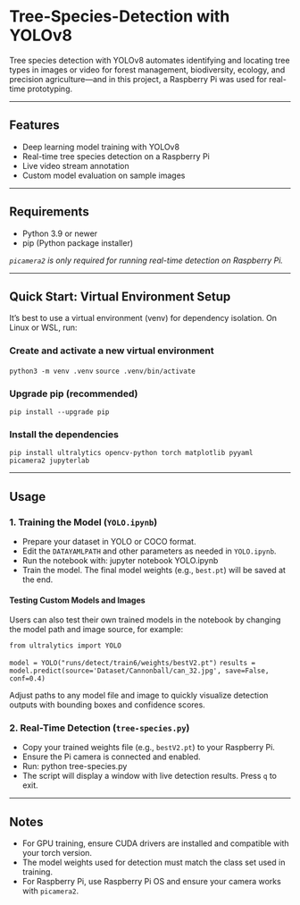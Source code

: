 # Tree-Species-Detection with YOLOv8
Tree species detection with YOLOv8 automates identifying and locating tree types in images or video for forest management, biodiversity, ecology, and precision agriculture—and in this project, a Raspberry Pi was used for real-time prototyping.

---

## Features

- Deep learning model training with YOLOv8
- Real-time tree species detection on a Raspberry Pi
- Live video stream annotation
- Custom model evaluation on sample images
  
---

## Requirements

- Python 3.9 or newer
- pip (Python package installer)

*`picamera2` is only required for running real-time detection on Raspberry Pi.*

---

## Quick Start: Virtual Environment Setup

It’s best to use a virtual environment (venv) for dependency isolation. On Linux or WSL, run:

### Create and activate a new virtual environment
`python3 -m venv .venv`
`source .venv/bin/activate`

### Upgrade pip (recommended)
`pip install --upgrade pip`

### Install the dependencies
`pip install ultralytics opencv-python torch matplotlib pyyaml picamera2 jupyterlab`

---

## Usage

### 1. Training the Model (`YOLO.ipynb`)

- Prepare your dataset in YOLO or COCO format.
- Edit the `DATAYAMLPATH` and other parameters as needed in `YOLO.ipynb`.
- Run the notebook with:
  jupyter notebook YOLO.ipynb
- Train the model. The final model weights (e.g., `best.pt`) will be saved at the end.

#### **Testing Custom Models and Images**
Users can also test their own trained models in the notebook by changing the model path and image source, for example:

`from ultralytics import YOLO`

`model = YOLO("runs/detect/train6/weights/bestV2.pt")`
`results = model.predict(source='Dataset/Cannonball/can_32.jpg', save=False, conf=0.4)`

Adjust paths to any model file and image to quickly visualize detection outputs with bounding boxes and confidence scores.

### 2. Real-Time Detection (`tree-species.py`)

- Copy your trained weights file (e.g., `bestV2.pt`) to your Raspberry Pi.
- Ensure the Pi camera is connected and enabled.
- Run:
  python tree-species.py
- The script will display a window with live detection results. Press `q` to exit.

---

## Notes

- For GPU training, ensure CUDA drivers are installed and compatible with your torch version.
- The model weights used for detection must match the class set used in training.
- For Raspberry Pi, use Raspberry Pi OS and ensure your camera works with `picamera2`.


  
